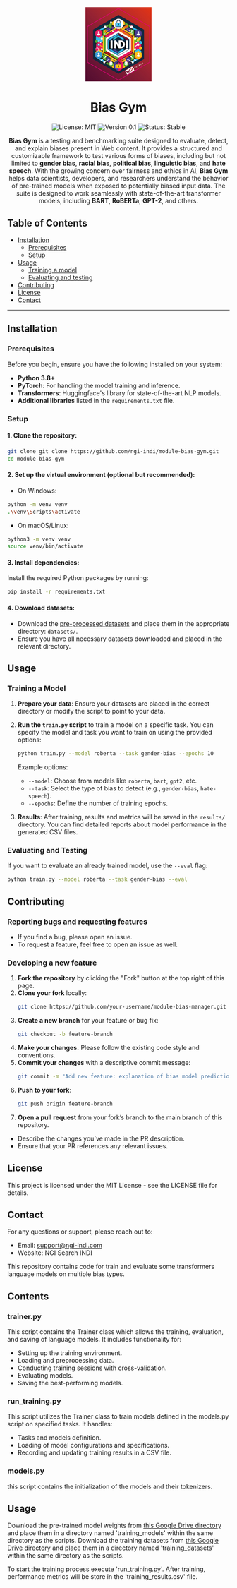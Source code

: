 <div align="center">
  <img src="./assets/logo.jpg" alt="Logo" width="150"/>

  # Bias Gym

  ![License: MIT](https://img.shields.io/badge/License-MIT-blue.svg)
  ![Version 0.1](https://img.shields.io/badge/version-0.1-green.svg)
  ![Status: Stable](https://img.shields.io/badge/status-stable-brightgreen.svg)
    
  <p>
    <strong>Bias Gym</strong> is a testing and benchmarking suite designed to evaluate, detect, and explain biases present in Web content. It provides a structured and customizable framework to test various forms of biases, including but not limited to <strong>gender bias</strong>, <strong>racial bias</strong>, <strong>political bias</strong>, <strong>linguistic bias</strong>, and <strong>hate speech</strong>. With the growing concern over fairness and ethics in AI, <strong>Bias Gym</strong> helps data scientists, developers, and researchers understand the behavior of pre-trained models when exposed to potentially biased input data. The suite is designed to work seamlessly with state-of-the-art transformer models, including <strong>BART</strong>, <strong>RoBERTa</strong>, <strong>GPT-2</strong>, and others.
  </p>

</div>


## Table of Contents

- [Installation](#installation)
  - [Prerequisites](#prerequisites)
  - [Setup](#setup)
- [Usage](#usage)
  - [Training a model](#training-a-model)
  - [Evaluating and testing](#evaluating-and-testing)
- [Contributing](#contributing)
- [License](#license)
- [Contact](#contact)

---

## Installation

### Prerequisites

Before you begin, ensure you have the following installed on your system:

- **Python 3.8+**
- **PyTorch**: For handling the model training and inference.
- **Transformers**: Huggingface's library for state-of-the-art NLP models.
- **Additional libraries** listed in the `requirements.txt` file.

### Setup

#### 1. Clone the repository:

```bash
git clone git clone https://github.com/ngi-indi/module-bias-gym.git
cd module-bias-gym
```

#### 2. Set up the virtual environment (optional but recommended):

  - On Windows:
  ```bash
  python -m venv venv
  .\venv\Scripts\activate
  ```

  - On macOS/Linux:
  ```bash
  python3 -m venv venv
  source venv/bin/activate
  ```

#### 3. Install dependencies:
Install the required Python packages by running:
  ```bash
  pip install -r requirements.txt
  ```

#### 4. Download datasets:
- Download the [pre-processed datasets](https://drive.google.com/drive/folders/1VSXZcAmDQj7Gk1_AEA1HI_dVVUF-sFmW?usp=drive_link) and place them in the appropriate directory: ```datasets/```.
- Ensure you have all necessary datasets downloaded and placed in the relevant directory.

## Usage

### Training a Model

1. **Prepare your data**: Ensure your datasets are placed in the correct directory or modify the script to point to your data.

2. **Run the `train.py` script** to train a model on a specific task. You can specify the model and task you want to train on using the provided options:

   ```bash
   python train.py --model roberta --task gender-bias --epochs 10
   ```
    
   Example options:
   - `--model`: Choose from models like `roberta`, `bart`, `gpt2`, etc.
   - `--task`: Select the type of bias to detect (e.g., `gender-bias`, `hate-speech`).
   - `--epochs`: Define the number of training epochs.
   
3. **Results**: After training, results and metrics will be saved in the `results/` directory. You can find detailed reports about model performance in the generated CSV files.

### Evaluating and Testing

If you want to evaluate an already trained model, use the `--eval` flag:

   ```bash
   python train.py --model roberta --task gender-bias --eval
   ```

## Contributing

### Reporting bugs and requesting features
- If you find a bug, please open an issue.
- To request a feature, feel free to open an issue as well.

### Developing a new feature

1. **Fork the repository** by clicking the "Fork" button at the top right of this page.
2. **Clone your fork** locally:
   ```bash
   git clone https://github.com/your-username/module-bias-manager.git
   ```
3. **Create a new branch** for your feature or bug fix:
   ```bash
   git checkout -b feature-branch
   ```
4. **Make your changes.** Please follow the existing code style and conventions.
5. **Commit your changes** with a descriptive commit message:
   ```bash
   git commit -m "Add new feature: explanation of bias model predictions"
   ```
6. **Push to your fork**:
   ```bash
   git push origin feature-branch
   ```
7. **Open a pull request** from your fork’s branch to the main branch of this repository.
- Describe the changes you’ve made in the PR description.
- Ensure that your PR references any relevant issues.

## License
This project is licensed under the MIT License - see the LICENSE file for details.

## Contact
For any questions or support, please reach out to:
- Email: support@ngi-indi.com
- Website: NGI Search INDI






This repository contains code for train and evaluate some transformers language models on multiple bias types. 
## Contents
### trainer.py 
This script contains the Trainer class which allows the training, evaluation, and saving of language models. 
It includes functionality for:
- Setting up the training environment.
- Loading and preprocessing data.
- Conducting training sessions with cross-validation.
- Evaluating models.
- Saving the best-performing models.

### run_training.py
This script utilizes the Trainer class to train models defined in the models.py script on specified tasks. 
It handles:
- Tasks and models definition.
- Loading of model configurations and specifications.
- Recording and updating training results in a CSV file.

### models.py 
this script contains the initialization of the models and their tokenizers.

## Usage 
Download the pre-trained model weights from [this Google Drive directory](https://drive.google.com/drive/folders/1aOTVMTdLcDhOHuj-bcJbO5SPM7Zdh-_O?usp=drive_link) and place them in a directory named 'training_models' within the same directory as the scripts.
Download the training datasets from [this Google Drive directory](https://drive.google.com/drive/folders/1VSXZcAmDQj7Gk1_AEA1HI_dVVUF-sFmW?usp=drive_link) and place them in a directory named 'training_datasets' within the same directory as the scripts.

To start the training process execute 'run_training.py'. After training, performance metrics will be store in the 'training_results.csv' file. 

